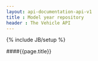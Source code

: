 ```yaml
---
layout: api-documentation-api-v1
title : Model year repository
header : The Vehicle API
---
```

{% include JB/setup %}

####{{page.title}}


 
